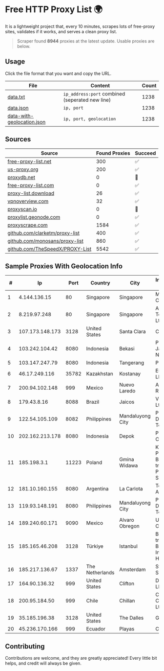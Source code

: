 
# Free HTTP Proxy List 🌍

It is a lightweight project that, every 10 minutes, scrapes lots of free-proxy sites, validates if it works, and serves a clean proxy list.


> Scraper found **8944** proxies at the latest update. Usable proxies are below.

## Usage

Click the file format that you want and copy the URL.


|File|Content|Count|
|----|-------|-----|
|[data.txt](https://raw.githubusercontent.com/themiralay/Proxy-List-World/master/data.txt)|`ip_address:port` combined (seperated new line)|1238|
|[data.json](https://raw.githubusercontent.com/themiralay/Proxy-List-World/master/data.json)|`ip, port`|1238|
|[data-with-geolocation.json](https://raw.githubusercontent.com/themiralay/Proxy-List-World/master/data-with-geolocation.json)|`ip, port, geolocation`|1238|

## Sources

|Source|Found Proxies|Succeed|
|------|-------------|-------|
|[free-proxy-list.net](https://free-proxy-list.net)|300|✅|
|[us-proxy.org](https://www.us-proxy.org)|200|✅|
|[proxydb.net](http://proxydb.net)|0|🚫|
|[free-proxy-list.com](https://free-proxy-list.com/?page=&port=&type%5B%5D=http&type%5B%5D=https&up_time=0&search=Search)|0|✅|
|[proxy-list.download](https://www.proxy-list.download/HTTP)|26|✅|
|[vpnoverview.com](https://vpnoverview.com/privacy/anonymous-browsing/free-proxy-servers)|32|✅|
|[proxyscan.io](https://www.proxyscan.io)|0|🚫|
|[proxylist.geonode.com](https://proxylist.geonode.com/api/proxy-list?limit=300&page=1&sort_by=lastChecked&sort_type=desc&protocols=http,https)|0|✅|
|[proxyscrape.com](https://api.proxyscrape.com/v2/?request=displayproxies&protocol=http&timeout=10000&country=all&ssl=all&anonymity=all)|1584|✅|
|[github.com/clarketm/proxy-list](https://raw.githubusercontent.com/clarketm/proxy-list/master/proxy-list-raw.txt)|400|✅|
|[github.com/monosans/proxy-list](https://raw.githubusercontent.com/monosans/proxy-list/main/proxies/http.txt)|860|✅|
|[github.com/TheSpeedX/PROXY-List](https://raw.githubusercontent.com/TheSpeedX/PROXY-List/master/http.txt)|5542|✅|


## Sample Proxies With Geolocation Info

|#|Ip|Port|Country|City|Internet Service Provider|
|-|--|----|-------|----|-------------------------|
|1|4.144.136.15|80|Singapore|Singapore|Microsoft Corporation|
|2|8.219.97.248|80|Singapore|Singapore|Alibaba (US) Technology Co., Ltd.|
|3|107.173.148.173|3128|United States|Santa Clara|ColoCrossing|
|4|103.242.104.42|8080|Indonesia|Bekasi|PT Lintas Jaringan Nusantara|
|5|103.147.247.79|8080|Indonesia|Tangerang|PLBNET|
|6|46.17.249.116|35782|Kazakhstan|Kostanay|Eurasia-Star LLP|
|7|200.94.102.148|999|Mexico|Nuevo Laredo|Alestra, S. de R.L. de C.V.|
|8|179.43.8.16|8088|Brazil|Jaicos|Voex Telecom Ltda|
|9|122.54.105.109|8082|Philippines|Mandaluyong City|Philippine Long Distance Telephone Co.|
|10|202.162.213.178|8080|Indonesia|Depok|PT Indonesia Comnets Plus|
|11|185.198.3.1|11223|Poland|Gmina Widawa|Krzysztof Pluciennik Bartlomiej trading as PRONET-SERWIS|
|12|181.10.160.155|8080|Argentina|La Carlota|Telecom Argentina S.A|
|13|119.93.148.191|8080|Philippines|Mandaluyong City|Philippine Long Distance Telephone Co.|
|14|189.240.60.171|9090|Mexico|Alvaro Obregon|Uninet S.A. de C.V.|
|15|185.165.46.208|3128|Türkiye|Istanbul|Burak Buylu trading as BurtiNET Internet Hizmetleri|
|16|185.217.136.67|1337|The Netherlands|Amsterdam|Stallion Network Services Limited|
|17|164.90.136.32|999|United States|Clifton|DigitalOcean, LLC|
|18|200.95.184.50|999|Chile|Chillan|Comunicaciones Cablevision Ltda.|
|19|35.185.196.38|3128|United States|The Dalles|Google LLC|
|20|45.236.170.166|999|Ecuador|Playas|Codgrec S.A.|



## Contributing

Contributions are welcome, and they are greatly appreciated! Every
little bit helps, and credit will always be given.

